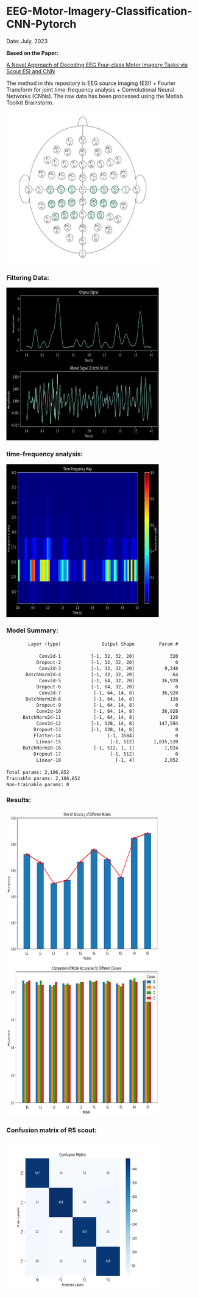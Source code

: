 # EEG-Motor-Imagery-Classification-CNN-Pytorch

Date: July, 2023


**Based on the Paper:**

[A Novel Approach of Decoding EEG Four-class Motor Imagery Tasks via Scout ESI and CNN](https://iopscience.iop.org/article/10.1088/1741-2552/ab4af6/meta)

The method in this repository is EEG source imaging (ESI) + Fourier Transform for joint time-frequency analysis + Convolutional Neural Networks (CNNs). The raw data has been processed using the Matlab Toolkit Brainstorm. 

<img src="https://github.com/prince-css/EEG-Motor-Imagery-Classification-CNN-Pytorch/blob/main/64-channel-sharbrough-1.jpg" alt="64_channels" width="400" height="400">


<h3>Filtering Data:</h3>


<img src="https://github.com/prince-css/EEG-Motor-Imagery-Classification-CNN-Pytorch/blob/main/viz/filter0.png" alt="filter0" width="400" height="400">

<h3>time-frequency analysis:</h3>


<img src="https://github.com/prince-css/EEG-Motor-Imagery-Classification-CNN-Pytorch/blob/main/viz/map0.png" alt="filter0" width="400" height="400">


<h3>Model Summary:</h3>

```
        Layer (type)               Output Shape         Param #

            Conv2d-1           [-1, 32, 32, 20]             320
           Dropout-2           [-1, 32, 32, 20]               0
            Conv2d-3           [-1, 32, 32, 20]           9,248
       BatchNorm2d-4           [-1, 32, 32, 20]              64
            Conv2d-5           [-1, 64, 32, 20]          36,928
           Dropout-6           [-1, 64, 32, 20]               0
            Conv2d-7            [-1, 64, 14, 8]          36,928
       BatchNorm2d-8            [-1, 64, 14, 8]             128
           Dropout-9            [-1, 64, 14, 8]               0
           Conv2d-10            [-1, 64, 14, 8]          36,928
      BatchNorm2d-11            [-1, 64, 14, 8]             128
           Conv2d-12           [-1, 128, 14, 8]         147,584
          Dropout-13           [-1, 128, 14, 8]               0
          Flatten-14                 [-1, 3584]               0
           Linear-15                  [-1, 512]       1,835,520
      BatchNorm2d-16            [-1, 512, 1, 1]           1,024
          Dropout-17                  [-1, 512]               0
           Linear-18                    [-1, 4]           2,052
	   
Total params: 2,106,852
Trainable params: 2,106,852
Non-trainable params: 0
```

<h3>Results:</h3>

<img src="https://github.com/prince-css/EEG-Motor-Imagery-Classification-CNN-Pytorch/blob/main/viz/global_acc.png" alt="global_acc" width="400" height="400">

<img src="https://github.com/prince-css/EEG-Motor-Imagery-Classification-CNN-Pytorch/blob/main/viz/acc_all_tasks.png" alt="all_tasks_acc" width="400" height="400">


<h3>Confusion matrix of R5 scout:</h3>

<img src="https://github.com/prince-css/EEG-Motor-Imagery-Classification-CNN-Pytorch/blob/main/viz/confusion_matrix_R5.png" alt="cm_r5" width="400" height="400">

